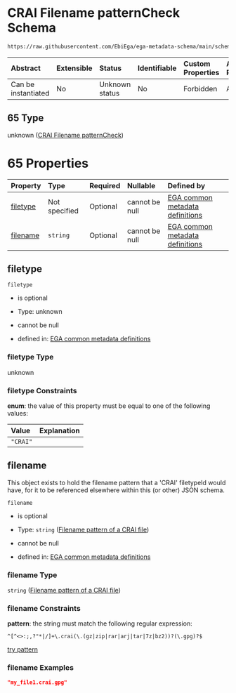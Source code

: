 # CRAI Filename patternCheck Schema

```txt
https://raw.githubusercontent.com/EbiEga/ega-metadata-schema/main/schemas/EGA.common-definitions.json#/definitions/filenameFiletypePatternCheck/anyOf/65
```



| Abstract            | Extensible | Status         | Identifiable | Custom Properties | Additional Properties | Access Restrictions | Defined In                                                                                           |
| :------------------ | :--------- | :------------- | :----------- | :---------------- | :-------------------- | :------------------ | :--------------------------------------------------------------------------------------------------- |
| Can be instantiated | No         | Unknown status | No           | Forbidden         | Allowed               | none                | [EGA.common-definitions.json\*](../../../schemas/EGA.common-definitions.json "open original schema") |

## 65 Type

unknown ([CRAI Filename patternCheck](ega-4-definitions-check-filetype-checks-based-on-its-filename-anyof-crai-filename-patterncheck.md))

# 65 Properties

| Property              | Type          | Required | Nullable       | Defined by                                                                                                                                                                                                                                                                                                                                                     |
| :-------------------- | :------------ | :------- | :------------- | :------------------------------------------------------------------------------------------------------------------------------------------------------------------------------------------------------------------------------------------------------------------------------------------------------------------------------------------------------------- |
| [filetype](#filetype) | Not specified | Optional | cannot be null | [EGA common metadata definitions](ega-4-definitions-check-filetype-checks-based-on-its-filename-anyof-crai-filename-patterncheck-properties-filetype.md "https://raw.githubusercontent.com/EbiEga/ega-metadata-schema/main/schemas/EGA.common-definitions.json#/definitions/filenameFiletypePatternCheck/anyOf/65/properties/filetype")                        |
| [filename](#filename) | `string`      | Optional | cannot be null | [EGA common metadata definitions](ega-4-definitions-check-filetype-checks-based-on-its-filename-anyof-crai-filename-patterncheck-properties-filename-pattern-of-a-crai-file.md "https://raw.githubusercontent.com/EbiEga/ega-metadata-schema/main/schemas/EGA.common-definitions.json#/definitions/filenameFiletypePatternCheck/anyOf/65/properties/filename") |

## filetype



`filetype`

*   is optional

*   Type: unknown

*   cannot be null

*   defined in: [EGA common metadata definitions](ega-4-definitions-check-filetype-checks-based-on-its-filename-anyof-crai-filename-patterncheck-properties-filetype.md "https://raw.githubusercontent.com/EbiEga/ega-metadata-schema/main/schemas/EGA.common-definitions.json#/definitions/filenameFiletypePatternCheck/anyOf/65/properties/filetype")

### filetype Type

unknown

### filetype Constraints

**enum**: the value of this property must be equal to one of the following values:

| Value    | Explanation |
| :------- | :---------- |
| `"CRAI"` |             |

## filename

This object exists to hold the filename pattern that a 'CRAI' filetypeId would have, for it to be referenced elsewhere within this (or other) JSON schema.

`filename`

*   is optional

*   Type: `string` ([Filename pattern of a CRAI file](ega-4-definitions-check-filetype-checks-based-on-its-filename-anyof-crai-filename-patterncheck-properties-filename-pattern-of-a-crai-file.md))

*   cannot be null

*   defined in: [EGA common metadata definitions](ega-4-definitions-check-filetype-checks-based-on-its-filename-anyof-crai-filename-patterncheck-properties-filename-pattern-of-a-crai-file.md "https://raw.githubusercontent.com/EbiEga/ega-metadata-schema/main/schemas/EGA.common-definitions.json#/definitions/filenameFiletypePatternCheck/anyOf/65/properties/filename")

### filename Type

`string` ([Filename pattern of a CRAI file](ega-4-definitions-check-filetype-checks-based-on-its-filename-anyof-crai-filename-patterncheck-properties-filename-pattern-of-a-crai-file.md))

### filename Constraints

**pattern**: the string must match the following regular expression:&#x20;

```regexp
^[^<>:;,?"*|/]+\.crai(\.(gz|zip|rar|arj|tar|7z|bz2))?(\.gpg)?$
```

[try pattern](https://regexr.com/?expression=%5E%5B%5E%3C%3E%3A%3B%2C%3F%22*%7C%2F%5D%2B%5C.crai\(%5C.\(gz%7Czip%7Crar%7Carj%7Ctar%7C7z%7Cbz2\)\)%3F\(%5C.gpg\)%3F%24 "try regular expression with regexr.com")

### filename Examples

```json
"my_file1.crai.gpg"
```
